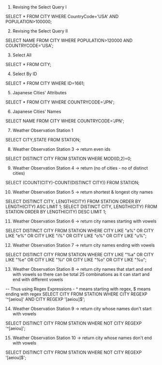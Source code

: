 1. Revising the Select Query I

SELECT * FROM CITY WHERE CountryCode='USA' AND POPULATION>100000;

2. Revising the Select Query II

SELECT NAME FROM CITY WHERE POPULATION>120000 AND COUNTRYCODE='USA';

3. Select All

SELECT * FROM CITY;

4. Select By ID

SELECT * FROM CITY WHERE ID=1661;

5. Japanese Cities' Attributes

SELECT * FROM CITY WHERE COUNTRYCODE='JPN';

6. Japanese Cities' Names

SELECT NAME FROM CITY WHERE COUNTRYCODE='JPN';

7. Weather Observation Station 1

SELECT CITY,STATE FROM STATION;

8. Weather Observation Station 3 -> return even ids

SELECT DISTINCT CITY FROM STATION WHERE MOD(ID,2)=0;

9. Weather Observation Station 4 -> return (no of cities - no of distinct cities)

SELECT (COUNT(CITY)-COUNT(DISTINCT CITY)) FROM STATION;

10. Weather Observation Station 5 -> return shortest & longest city names

SELECT DISTINCT CITY, LENGTH(CITY) FROM STATION ORDER BY LENGTH(CITY) ASC LIMIT 1;
SELECT DISTINCT CITY, LENGTH(CITY) FROM STATION ORDER BY LENGTH(CITY) DESC LIMIT 1;

11. Weather Observation Station 6 -> return city names starting with vowels

SELECT DISTINCT CITY FROM STATION WHERE 
CITY LIKE "a%" 
OR CITY LIKE "e%" 
OR CITY LIKE "i%" 
OR CITY LIKE "o%" 
OR CITY LIKE "u%";

12. Weather Observation Station 7 -> return city names ending with vowels

SELECT DISTINCT CITY FROM STATION WHERE
CITY LIKE "%a"
OR CITY LIKE "%e"
OR CITY LIKE "%i"
OR CITY LIKE "%o"
OR CITY LIKE "%u";

13. Weather Observation Station 8 -> return city names that start and end with vowels so there can be total 25 combinations as it can start and end with different vowels

-- Thus using Regex Expressions - ^ means starting with regex, $ means ending with regex
SELECT CITY FROM STATION WHERE 
CITY REGEXP '^[aeiou]' AND CITY REGEXP '[aeiou]$';

14. Weather Observation Station 9 -> return city whose names don't start with vowels

SELECT DISTINCT CITY FROM STATION WHERE NOT CITY REGEXP '^[aeiou]';

15. Weather Observation Station 10 -> return city whose names don't end with vowels

SELECT DISTINCT CITY FROM STATION WHERE NOT CITY REGEXP '[aeiou]$';

